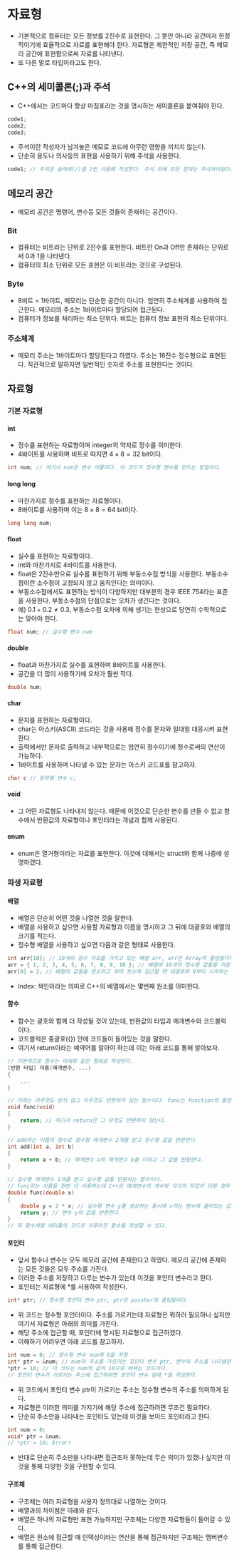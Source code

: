 # 자료형
- 기본적으로 컴퓨터는 모든 정보를 2진수로 표현한다. 그 뿐만 아니라 공간마저 한정적이기에 효율적으로 자료를 표현해야 한다. 자료형은 제한적인 저장 공간, 즉 메모리 공간에 표현함으로써 자료를 나타낸다.
- 또 다른 말로 타입이라고도 한다.
## C++의 세미콜론(;)과 주석
- C++에서는 코드마다 항상 마침표라는 것을 명시하는 세미콜론을 붙여줘야 한다.

```cpp
code1;
code2;
code3;
```

- 주석이란 작성자가 남겨놓은 메모로 코드에 아무런 영향을 끼치지 않는다.
- 단순히 용도나 의사등의 표현을 사용하기 위해 주석을 사용한다.

```cpp
code1; // 주석은 슬래쉬(/)를 2번 사용해 작성한다. 주석 뒤에 모든 문자는 주석처리된다.
```

## 메모리 공간
- 메모리 공간은 명령어, 변수등 모든 것들이 존재하는 공간이다.
### Bit
- 컴퓨터는 비트라는 단위로 2진수를 표현한다. 비트란 On과 Off만 존재하는 단위로써 0과 1을 나타낸다.
- 컴퓨터의 최소 단위로 모든 표현은 이 비트라는 것으로 구성된다.
### Byte
- 8비트 = 1바이트, 메모리는 단순한 공간이 아니다. 엄연히 주소체계를 사용하여 접근한다. 메모리의 주소는 1바이트마다 할당되어 접근된다.
- 컴퓨터가 정보를 처리하는 최소 단위다. 비트는 컴퓨터 정보 표현의 최소 단위이다.
### 주소체계
- 메모리 주소는 1바이트마다 할당된다고 하였다. 주소는 16진수 정수형으로 표현된다. 직관적으로 말하자면 일반적인 숫자로 주소를 표현한다는 것이다.
## 자료형
### 기본 자료형
#### int
- 정수를 표현하는 자료형이며 integer의 약자로 정수를 의미한다.
- 4바이트를 사용하며 비트로 따지면 $4 \times 8 = 32$ bit이다.

```cpp
int num; // 여기서 num은 변수 이름이다. 이 코드가 정수형 변수를 만드는 방법이다.
```

#### long long
- 마찬가지로 정수를 표현하는 자료형이다.
- 8바이트를 사용하며 이는 $8 \times 8 = 64$ bit이다.

```cpp
long long num;
```

#### float
- 실수를 표현하는 자료형이다.
- int와 마찬가지로 4바이트를 사용한다.
- float은 2진수만으로 실수를 표현하기 위해 부동소수점 방식을 사용한다. 부동소수점이란 소수점이 고정되지 않고 움직인다는 의미이다.
- 부동소수점에서도 표현하는 방식이 다양하지만 대부분의 경우 IEEE 754라는 표준을 사용한다. 부동소수점의 단점으로는 오차가 생긴다는 것이다.
- 예) $0.1 + 0.2 \neq 0.3$, 부동소수점 오차에 의해 생기는 현상으로 당연히 수학적으로는 맞아야 한다.

```cpp
float num; // 실수형 변수 num
```

#### double
- float과 마찬가지로 실수를 표현하며 8바이트를 사용한다.
- 공간을 더 많이 사용하기에 오차가 훨씬 작다.

```cpp
double num;
```

#### char
- 문자를 표현하는 자료형이다.
- char는 아스키(ASCII) 코드라는 것을 사용해 정수를 문자와 일대일 대응시켜 표현한다.
- 출력에서만 문자로 출력하고 내부적으로는 엄연히 정수이기에 정수로써의 연산이 가능하다.
- 1바이트를 사용하며 나타낼 수 있는 문자는 아스키 코드표를 참고하자.

```cpp
char c // 문자형 변수 c;
```

#### void
- 그 어떤 자료형도 나타내지 않는다. 때문에 이것으로 단순한 변수를 만들 수 없고 함수에서 반환값의 자료형이나 포인터라는 개념과 함께 사용된다.
#### enum
- enum은 열거형이라는 자료를 표현한다. 이것에 대해서는 struct와 함께 나중에 설명하겠다.
### 파생 자료형
#### 배열
- 배열은 단순히 어떤 것을 나열한 것을 말한다.
- 배열을 사용하고 싶으면 사용할 자료형과 이름을 명시하고 그 뒤에 대괄호와 배열의 크기를 적는다.
- 정수형 배열을 사용하고 싶으면 다음과 같은 형태로 사용한다.

```cpp
int arr[10]; // 10개의 정수 자료를 가지고 있는 배열 arr, arr은 Array의 줄임말이다.
arr = { 1, 2, 3, 4, 5, 6, 7, 8, 9, 10 }; // 배열에 10개의 정수형 값들을 저장
arr[0] = 2; // 배열의 값들을 원소라고 하며 원소에 접근할 땐 대괄호와 0부터 시작하는 인덱스를 사용해 접근한다.
```

- Index: 색인이라는 의미로 C++의 배열에서는 몇번째 원소를 의미한다.
#### 함수
- 함수는 괄호와 함께 더 작성될 것이 있는데, 반환값의 타입과 매개변수와 코드블럭이다.
- 코드블럭은 중괄호({}) 안에 코드들이 들어있는 것을 말한다.
- 여기서 return이라는 예약어를 알아야 하는데 이는 아래 코드를 통해 알아보자.

```cpp
// 기본적으로 함수는 아래와 같은 형태로 작성된다.
[반환 타입] 이름(매개변수, ...)
{
    ...
}

// 아래는 아무것도 받지 않고 아무것도 반환하지 않는 함수이다. func는 function의 줄임말이다.
void func(void)
{
    return; // 여기서 return은 그 무엇도 반환하지 않는다.
}

// add라는 이름의 함수로 정수형 매개변수 2개를 받고 정수형 값을 반환한다.
int add(int a, int b)
{
    return a + b; // 매개변수 a와 매개변수 b를 더하고 그 값을 반환한다.
}

// 실수형 매개변수 1개를 받고 실수형 값을 반환하는 함수이다.
// func라는 이름을 한번 더 사용하는데 C++은 매개변수의 개수와 각각의 타입이 다른 경우 서로 다른 함수로 취급한다.
double func(double x)
{
    double y = 2 * x; // 실수형 변수 y를 생성하는 동시에 x라는 변수에 들어있는 값에 2를 곱한 후 저장한다.
    return y; // 변수 y의 값을 반환한다.
}
// 위 함수처럼 여러줄의 코드로 이루어진 함수를 작성할 수 있다.
```

#### 포인터
- 앞서 함수나 변수는 모두 메모리 공간에 존재한다고 하였다. 메모리 공간에 존재하는 모든 것들은 모두 주소를 가진다.
- 이러한 주소를 저장하고 다루는 변수가 있는데 이것을 포인터 변수라고 한다.
- 포인터는 자료형에 *를 사용하여 작성한다.

```cpp
int* ptr; // 정수형 포인터 변수 ptr, ptr은 pointer의 줄임말이다.
```

- 위 코드는 정수형 포인터이다. 주소를 가르키는데 자료형은 뭐하러 필요하나 싶지만 여기서 자료형은 아래의 의미를 가진다.
- 해당 주소에 접근할 때, 포인터에 명시된 자료형으로 접근하겠다.
- 이해하기 어려우면 아래 코드를 참고하자.

```cpp
int num = 0; // 정수형 변수 num에 0을 저장
int* ptr = &num; // num의 주소를 가르키는 포인터 변수 ptr, 변수의 주소를 나타낼땐 변수의 이름 앞에 &를 작성한다.
*ptr = 10; // 이 코드는 num의 값이 10으로 바뀌는 코드이다.
// 포인터 변수가 가르키는 주소에 접근하려면 포인터 변수 앞에 *을 작성한다.
```

- 위 코드에서 포인터 변수 ptr이 가르키는 주소는 정수형 변수의 주소를 의미하게 된다.
- 자료형은 이러한 의미를 가지기에 해당 주소에 접근하려면 무조건 필요하다.
- 단순히 주소만을 나타내는 포인터도 있는데 이것을 보이드 포인터라고 한다.

```cpp
int num = 0;
void* ptr = &num;
// *ptr = 10; Error!
```

- 반대로 단순히 주소만을 나타내면 접근조차 못하는데 무슨 의미가 있겠나 싶지만 이것을 통해 다양한 것을 구현할 수 있다.
#### 구조체
- 구조체는 여러 자료형을 사용자 정의대로 나열하는 것이다.
- 배열과의 차이점은 아래와 같다.
- 배열은 하나의 자료형만 표현 가능하지만 구조체는 다양한 자료형들이 들어갈 수 있다.
- 배열은 원소에 접근할 때 인덱싱이라는 연산을 통해 접근하지만 구조체는 멤버변수를 통해 접근한다.